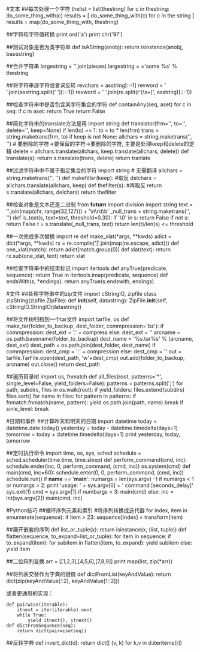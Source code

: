 #文本
##每次处理一个字符
    thelist = list(thestring)
    for c in thestring:
        do_some_thing_with(c)
    results = [ do_some_thing_with(c) for c in the string ]
    results = map(do_some_thing_with, thestring)

##字符和字符值转换
    print ord('a')
    print chr('97')

##测试对象是否为类字符串
    def isAString(anobj):
        return isinstance(anobj, basestring)

##合并字符串
    largestring = ''.join(pieces)
    largestring = ='some %s' % thestring

##将字符串逐字符或者词反转
    revchars = asstring[::-1]
    revword = ' '.join(asstring.spilit(' ')[::-1])
    revword = ' '.join(re.split(r'(\s+)', asstring)[::-1])

##检查字符串中是否包含某字符集合的字符
    def containAny(seq, aset)
        for c in seq:
            if c in aset: return True
        return False

##简化字符串的translate方法是用
    import string
    def translator(frm='', to='', delete='', keep=None)
        if len(to) == 1:
            to = to * len(frm)
        trans = string.maketrans(frm, to)
        if keep is not None:
            allchars = string.maketrans('', '')
            # 要删除的字符->要保留的字符->要删除的字符, 主要是处理keep和delete的逻辑
            delete = allchars.translate(allchars, keep.translate(allchars, delete))
        def translate(s):
            return s.translate(trans, delete)
        return tranlate

##过滤字符串中不属于指定集合的字符
    import string
    # 无需翻译
    allchars = string.maketrans('', '')
    def makefilter(keep):
        #取反
        delchars = allchars.translate(allchars, keep)
        def thefilter(s):
            #再取反
            return s.translate(allchars, delchars)
        return thefilter

##检查对象是文本还是二进制
    from __futurn__ import division
    import string
    text = ''.join(map(chr, range(32,127))) + '\n\r\t\b'
    _null_trans = string.maketrans('', '')
    def is_text(s, text=text, threshold=0.30):
        if '\0' in s:
            return False
        if not s:
            return False
        t = s.translate(_null_trans, text)
        return len(t)/len(s) <= threshold

##一次完成多次替换
    import re
    def make_xlat(\*args, **kwds)
        adict = dict(\*args, **kwds)
        rx = re.compile('|'.join(map(re.escape, adict)))
        def one_xlat(match):
            return adict[match.group(0)]
        def xlat(text):
            return rx.sub(one_xlat, text)
        return xlat

##检查字符串中的结束标记
    import itertools
    def anyTrue(predicate, sequence):
        return True in itertools.imap(predicate, sequence)
    def endsWith(s, *endings):
        return anyTrue(s.endswith, endings)

#文件
##处理字符串中的zip文件
    import cStringIO, zipfile
    class zipString(zipfile.ZipFile):
        def __init__(self, datastring):
            ZipFile.__init__(self, cStringIO.StringIO(datastring))

##将文件树归档到一个tar文件
    import tarfile, os
    def make_tar(folder_to_backup, dest_folder, commpression='bz'):
        if commpression:
            dest_ext = '.' + compress
        else:
            dest_ext = ''
        arcname = os.path.basename(folder_to_backup)
        dest_name = '%s.tar%s' % (arcname, dest_ext)
        dest_path = os.path.join(dest_folder, dest_name)
        if commpression:
            dest_cmp = ':' + compression
        else:
            dest_cmp = ''
        out = tarfile.TarFile.open(dest_path, 'w'+dest_cmp)
        out.add(folder_to_backup, arcname)
        out.close()
        return dest_path

##遍历目录树
    import os, fnmatch
    def all_files(root, patterns='*', single_level=False, yield_folders=False):
        patterns = patterns.split(';')
        for path, subdirs, files in os.walk(root):
            if yield_folders:
                files.extend(subdirs)
            files.sort()
            for name in files:
                for pattern in patterns:
                    if fnmatch.fnmatch(name, pattern):
                        yield os.path.join(path, name)
                        break
            if sinle_level:
                break

#日期和事件
##计算昨天和明天的日期
    import datetime
    today = datetime.date.today()
    yesterday = today - datetime.timedelta(days=1)
    tomorrow = today + datetime.timedelta(days=1)
    print yesterday, today, tomorrow

##定时执行命令
    import time, os, sys, sched
    schedule = sched.scheduler(time.time, time.sleep)
    def perform_command(cmd, inc):
        schedule.ender(inc, 0, perform_command, (cmd, inc))
        os.system(cmd)
    def main(cmd, inc=60):
        schedule.enter(0, 0, perform_command, (cmd, inc))
        schedule.run()
    if __name__ == '__main__':
        numargs = len(sys.argv) -1
        if numargs < 1 or numargs > 2:
            print 'usage: ' +  sys.argv[0] + ' command [seconds_delay]'
            sys.exit(1)
        cmd = sys.argv[1]
        if numbargs < 3:
            main(cmd)
        else:
            inc = int(sys.argv[2])
            main(cmd, inc)

#Python技巧
##循环序列元素和索引
    #将序列转换成迭代器
    for index, item in emumerate(sequence):
        if item > 23:
            sequence[index] = transform(item)

##展开嵌套的序列
    def list_or_tuple(x):
        return isinstance(x, (list, tuple))
    def flatten(sequence, to_expand=list_or_tuple):
        for item in sequence:
            if to_expand(item):
                for subitem in flatten(item, to_expand):
                    yield subitem
            else:
                yield item

##二位阵列变换
    arr = [[1,2,3],[4,5,6],[7,8,9]]
    print map(list, zip(\*arr))

##将列表交替作为字典的键值
    def dictFromList(keyAndValue):
        return dict(zip(keyAndValue[::2], keyAndValue[1::2]))

或者更通用的实现：

    def pairwise(iterable):
        itnext = iter(iterable).next
        while True:
            yield itnext(), itnext()
    def dictFromSequence(seq):
        return dict(pairwise(seq))

##反转字典
    def invert_dict(d):
        return dict([ (v, k) for k,v in d.iteritems()])
